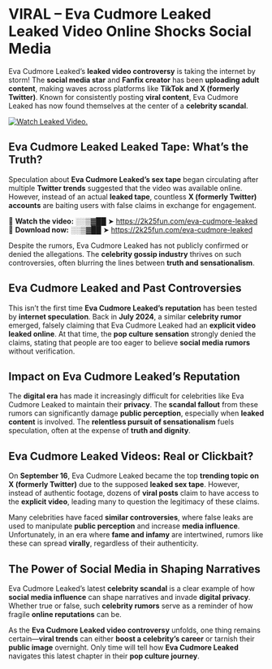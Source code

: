 # VIRAL – Eva Cudmore Leaked Leaked Video Online Shocks Social Media 

Eva Cudmore Leaked’s **leaked video controversy** is taking the internet by storm! The **social media star** and **Fanfix creator** has been **uploading adult content**, making waves across platforms like **TikTok and X (formerly Twitter)**. Known for consistently posting **viral content**, Eva Cudmore Leaked has now found themselves at the center of a **celebrity scandal**.  

[![Watch Leaked Video.](https://miro.medium.com/v2/resize:fit:828/format:webp/1*cilzJN44JGOrTw9NJCrNHA.gif "Watch Leaked Video")](https://2k25fun.com/eva-cudmore-leaked)

## **Eva Cudmore Leaked Leaked Tape: What’s the Truth?**  
Speculation about **Eva Cudmore Leaked’s sex tape** began circulating after multiple **Twitter trends** suggested that the video was available online. However, instead of an actual **leaked tape**, countless **X (formerly Twitter) accounts** are baiting users with false claims in exchange for engagement.  

🔹 **Watch the video:** ░░▒▓██ ➤ https://2k25fun.com/eva-cudmore-leaked  
🔹 **Download now:** ░░▒▓██ ➤ https://2k25fun.com/eva-cudmore-leaked  

Despite the rumors, Eva Cudmore Leaked has not publicly confirmed or denied the allegations. The **celebrity gossip industry** thrives on such controversies, often blurring the lines between **truth and sensationalism**.  

## **Eva Cudmore Leaked and Past Controversies**  
This isn’t the first time **Eva Cudmore Leaked’s reputation** has been tested by **internet speculation**. Back in **July 2024**, a similar **celebrity rumor** emerged, falsely claiming that Eva Cudmore Leaked had an **explicit video leaked online**. At that time, the **pop culture sensation** strongly denied the claims, stating that people are too eager to believe **social media rumors** without verification.  

## **Impact on Eva Cudmore Leaked’s Reputation**  
The **digital era** has made it increasingly difficult for celebrities like Eva Cudmore Leaked to maintain their **privacy**. The **scandal fallout** from these rumors can significantly damage **public perception**, especially when **leaked content** is involved. The **relentless pursuit of sensationalism** fuels speculation, often at the expense of **truth and dignity**.  

## **Eva Cudmore Leaked Videos: Real or Clickbait?**  
On **September 16**, Eva Cudmore Leaked became the top **trending topic on X (formerly Twitter)** due to the supposed **leaked sex tape**. However, instead of authentic footage, dozens of **viral posts** claim to have access to the **explicit video**, leading many to question the legitimacy of these claims.  

Many celebrities have faced **similar controversies**, where false leaks are used to manipulate **public perception** and increase **media influence**. Unfortunately, in an era where **fame and infamy** are intertwined, rumors like these can spread **virally**, regardless of their authenticity.  

## **The Power of Social Media in Shaping Narratives**  
Eva Cudmore Leaked’s latest **celebrity scandal** is a clear example of how **social media influence** can shape narratives and invade **digital privacy**. Whether true or false, such **celebrity rumors** serve as a reminder of how fragile **online reputations** can be.  

As the **Eva Cudmore Leaked video controversy** unfolds, one thing remains certain—**viral trends** can either **boost a celebrity’s career** or tarnish their **public image** overnight. Only time will tell how **Eva Cudmore Leaked** navigates this latest chapter in their **pop culture journey**. 